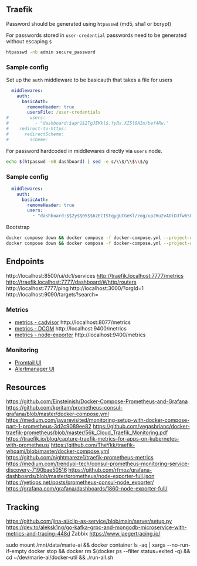 ## Traefik

Password should be generated using `htpasswd` (md5, sha1 or bcrypt)

For passwords stored in `user-credential` passwords need to be generated without escaping `$`
```sh
htpasswd -nb admin secure_password
```

### Sample config

Set up the `auth` middleware to be basicauth that takes a file for users
```yaml
  middlewares:
    auth:
      basicAuth:
        removeHeader: true
        usersFile: /user-credentials
#        users:
#          - "dashboard:$apr1$2TgJEKkl$.fyRx.XI5l0AIm/bef4Rw."
#    redirect-to-https:
#      redirectScheme:
#        scheme:

```

For password hardcoded in middlewares directly via `users` node.

```sh
echo $(htpasswd -nB dashboard) | sed -e s/\\$/\\$\\$/g
```

### Sample config

```yaml
  middlewares:
    auth:
      basicAuth:
        removeHeader: true
        users:
          - "dashboard:$$2y$$05$$6zECIStqygUCGeKl/zog/up2Hu2vADiDJfw6SLd0cCSepU80czGS2"
```

Bootstrap 
```sh
docker compose down && docker compose -f docker-compose.yml --project-directory . up  traefik whoami  --build  --remove-orphans
docker compose down && docker compose -f docker-compose.yml --project-directory . up consul-server grafana prometheus traefik whoami --build  --remove-orphans
```

## Endpoints

http://localhost:8500/ui/dc1/services
http://traefik.localhost:7777/metrics
http://traefik.localhost:7777/dashboard/#/http/routers
http://localhost:7777/ping
http://localhost:3000/?orgId=1
http://localhost:9090/targets?search=

### Metrics
* [metrics - cadvisor](http://localhost:8077/metrics)  http://localhost:8077/metrics
* [metrics - DCGM](http://localhost:9400/metrics)   http://localhost:9400/metrics
* [metrics - node-exporter](http://localhost:9400/metrics) http://localhost:9400/metrics

### Monitoring
* [Promtail UI](http://localhost:9080/targets)
* [Alertmanager UI](http://localhost:9093/#/status)

## Resources

https://github.com/Einsteinish/Docker-Compose-Prometheus-and-Grafana
https://github.com/kpritam/prometheus-consul-grafana/blob/master/docker-compose.yml
https://medium.com/javarevisited/monitoring-setup-with-docker-compose-part-1-prometheus-3d2c9089ee82
https://github.com/vegasbrianc/docker-traefik-prometheus/blob/master/56k_Cloud_Traefik_Monitoring.pdf
https://traefik.io/blog/capture-traefik-metrics-for-apps-on-kubernetes-with-prometheus/
https://github.com/TheYkk/traefik-whoami/blob/master/docker-compose.yml
https://github.com/nightmareze1/traefik-prometheus-metrics
https://medium.com/trendyol-tech/consul-prometheus-monitoring-service-discovery-7190bae50516
https://github.com/rfmoz/grafana-dashboards/blob/master/prometheus/node-exporter-full.json
https://yetiops.net/posts/prometheus-consul-node_exporter/
https://grafana.com/grafana/dashboards/1860-node-exporter-full/

## Tracking

https://github.com/jina-ai/clip-as-service/blob/main/server/setup.py
https://dev.to/aleksk1ng/go-kafka-grpc-and-mongodb-microservice-with-metrics-and-tracing-448d
Zabbix
https://www.jaegertracing.io/

sudo mount /mnt/data/marie-ai && docker container ls -aq | xargs --no-run-if-empty docker stop && docker rm $(docker ps --filter status=exited -q) && cd ~/dev/marie-ai/docker-util && ./run-all.sh


